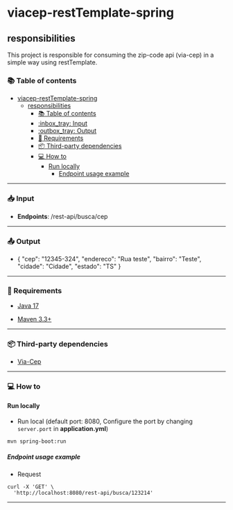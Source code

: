 # viacep-restTemplate-spring

## responsibilities

This project is responsible for consuming the zip-code api (via-cep) in a simple way using restTemplate.

### :books: Table of contents

- [viacep-restTemplate-spring](#viacep-resttemplate-spring)
  - [responsibilities](#responsibilities)
    - [:books: Table of contents](#books-table-of-contents)
    - [:inbox\_tray: Input](#inbox_tray-input)
    - [:outbox\_tray: Output](#outbox_tray-output)
    - [:memo: Requirements](#memo-requirements)
    - [:package: Third-party dependencies](#package-third-party-dependencies)
    - [:computer: How to](#computer-how-to)
      - [Run locally](#run-locally)
        - [Endpoint usage example](#endpoint-usage-example)

---

### :inbox_tray: Input

- **Endpoints**: /rest-api/busca/cep

---

### :outbox_tray: Output

-
  {
    "cep": "12345-324",
    "endereco": "Rua teste",
    "bairro": "Teste",
    "cidade": "Cidade",
    "estado": "TS"
  }

---

### :memo: Requirements

- [Java 17](https://www.oracle.com/java/technologies/downloads/#java17)

- [Maven 3.3+](https://maven.apache.org/download.cgi)

---

### :package: Third-party dependencies

- [Via-Cep](https://viacep.com.br/)

---

### :computer: How to

#### Run locally

- Run local (default port: 8080, Configure the port by changing `server.port` in **application.yml**)

```bash
mvn spring-boot:run
```

##### Endpoint usage example

- Request

```curl
curl -X 'GET' \ 
  'http://localhost:8080/rest-api/busca/123214'
```

---
